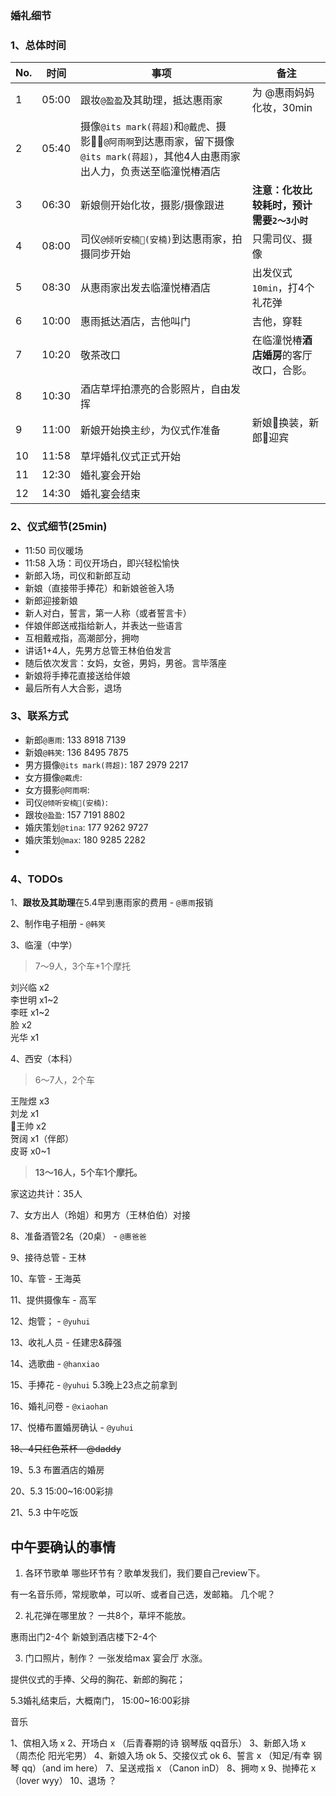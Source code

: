 ### 婚礼细节

### 1、总体时间

|No.|时间|事项|备注|
|-|-|-|-|
|1|05:00|跟妆`@盈盈`及其助理，抵达惠雨家| 为 @惠雨妈妈 化妆，30min |
|2|05:40|摄像`@its mark(蒋超)`和`@戴虎`、摄影`@阿雨啊`到达惠雨家，留下摄像`@its mark(蒋超)`，其他4人由惠雨家出人力，负责送至临潼悦椿酒店 | |
|3|06:30|新娘侧开始化妆，摄影/摄像跟进| **注意：化妆比较耗时，预计需要`2～3小时`** |
|4|08:00|司仪`@倾听安楠🎤(安楠)`到达惠雨家，拍摄同步开始| 只需司仪、摄像 |
|5|08:30|从惠雨家出发去临潼悦椿酒店| 出发仪式`10min`，打4个礼花弹 |
|6|10:00|惠雨抵达酒店，吉他叫门| 吉他，穿鞋 |
|7|10:20|敬茶改口| 在临潼悦椿**酒店婚房**的客厅改口，合影。 |
|8|10:30|酒店草坪拍漂亮的合影照片，自由发挥| |
|9|11:00|新娘开始换主纱，为仪式作准备| 新娘👰换装，新郎🤵迎宾 |
|10|11:58|草坪婚礼仪式正式开始||
|11|12:30|婚礼宴会开始||
|12|14:30|婚礼宴会结束||

### 2、仪式细节(25min)

- 11:50 司仪暖场
- 11:58 入场：司仪开场白，即兴轻松愉快
- 新郎入场，司仪和新郎互动
- 新娘（直接带手捧花）和新娘爸爸入场
- 新郎迎接新娘
- 新人对白，誓言，第一人称（或者誓言卡）
- 伴娘伴郎送戒指给新人，并表达一些语言
- 互相戴戒指，高潮部分，拥吻
- 讲话1+4人，先男方总管王林伯伯发言
- 随后依次发言：女妈，女爸，男妈，男爸。言毕落座
- 新娘将手捧花直接送给伴娘
- 最后所有人大合影，退场

### 3、联系方式

- 新郎`@惠雨`: 133 8918 7139
- 新娘`@韩笑`: 136 8495 7875
- 男方摄像`@its mark(蒋超)`: 187 2979 2217
- 女方摄像`@戴虎`: 
- 女方摄影`@阿雨啊`:
- 司仪`@倾听安楠🎤(安楠)`:
- 跟妆`@盈盈`: 157 7191 8802
- 婚庆策划`@tina`: 177 9262 9727
- 婚庆策划`@max`: 180 9285 2282
- 

### 4、TODOs


1、**跟妆及其助理**在5.4早到惠雨家的费用 - `@惠雨`报销

2、制作电子相册 - `@韩笑`

3、临潼（中学）  
> 7～9人，3个车+1个摩托  

刘兴临 x2  
李世明 x1~2  
李旺 x1~2  
脸 x2  
光华 x1  

4、西安（本科）  
> 6～7人，2个车  

王陛煜 x3  
刘龙 x1  
王帅 x2  
贺阔 x1（伴郎）  
皮哥 x0~1  

> **13～16人，5个车1个摩托。**

家这边共计：35人

7、女方出人（玲姐）和男方（王林伯伯）对接

8、准备酒管2名（20桌） - `@惠爸爸`

9、接待总管 - 王林

10、车管 - 王海英

11、提供摄像车 - 高军

12、炮管； - `@yuhui`

13、收礼人员 - 任建忠&薛强

14、选歌曲 - `@hanxiao`

15、手捧花 - `@yuhui` 5.3晚上23点之前拿到

16、婚礼问卷 - `@xiaohan`

17、悦椿布置婚房确认 - `@yuhui`

~~18、4只红色茶杯 - @daddy~~

19、5.3 布置酒店的婚房

20、5.3 15:00~16:00彩排

21、5.3 中午吃饭

## 中午要确认的事情

1. 各环节歌单
哪些环节有？歌单发我们，我们要自己review下。

有一名音乐师，常规歌单，可以听、或者自己选，发邮箱。
几个呢？


2. 礼花弹在哪里放？
一共8个，草坪不能放。

惠雨出门2-4个
新娘到酒店楼下2-4个

3. 门口照片，制作？
一张发给max
宴会厅
水涨。

提供仪式的手捧、父母的胸花、新郎的胸花；

5.3婚礼结束后，大概南门，
15:00~16:00彩排





音乐

1、傧相入场 x
2、开场白 x  （后青春期的诗 钢琴版 qq音乐）
3、新郎入场 x  （周杰伦 阳光宅男）
4、新娘入场 ok
5、交接仪式 ok
6、誓言 x （知足/有幸 钢琴 qq）（and im here）
7、呈送戒指 x （Canon inD）
8、拥吻 x
9、抛捧花 x （lover wyy）
10、退场 ？
